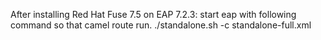 After installing Red Hat Fuse 7.5 on EAP 7.2.3:
start eap with following command so that camel route run.
./standalone.sh -c standalone-full.xml
